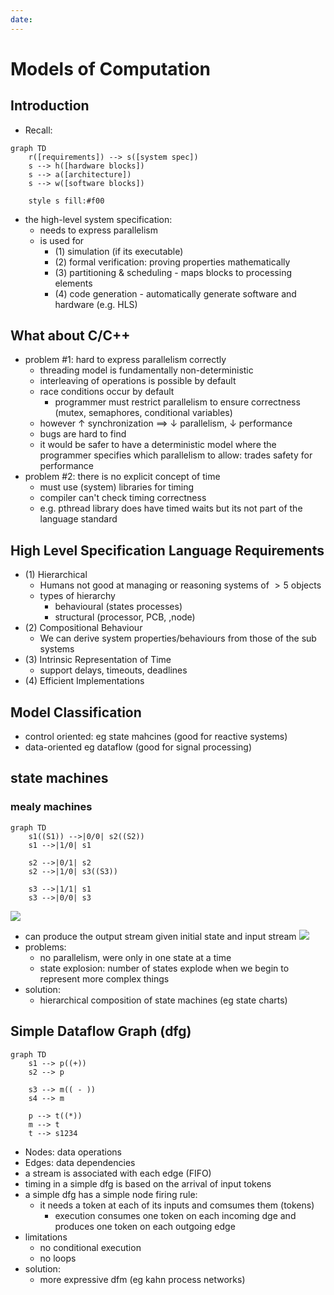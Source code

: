 ```yaml
---
date: 
---
```

# Models of Computation

## Introduction

- Recall:

```mermaid
graph TD
	r([requirements]) --> s([system spec])
	s --> h([hardware blocks])
	s --> a([architecture])
	s --> w([software blocks])

	style s fill:#f00
```

- the high-level system specification:
	- needs to express parallelism
	- is used for
		- (1) simulation (if its executable)
		- (2) formal verification: proving properties mathematically
		- (3) partitioning & scheduling - maps blocks to processing elements
		- (4) code generation - automatically generate software and hardware (e.g. HLS)

## What about C/C++

- problem #1: hard to express parallelism correctly
	- threading model is fundamentally non-deterministic
	- interleaving of operations is possible by default
	- race conditions occur by default 
		- programmer must restrict parallelism to ensure correctness (mutex, semaphores, conditional variables)
	- however $\uparrow$ synchronization $\implies$ $\downarrow$ parallelism, $\downarrow$ performance
	- bugs are hard to find
	- it would be safer to have a deterministic model where the programmer specifies which parallelism to allow: trades safety for performance
- problem #2: there is no explicit concept of time 
	- must use (system) libraries for timing
	- compiler can't check timing correctness
	- e.g. pthread library does have timed waits but its not part of the language standard

## High Level Specification Language Requirements

- (1) Hierarchical
	- Humans not good at managing or reasoning systems of $>5$ objects
	- types of hierarchy
		- behavioural (states processes) 
		- structural (processor, PCB, ,node)
- (2) Compositional Behaviour
	- We can derive system properties/behaviours from those of the sub systems
- (3) Intrinsic Representation of Time
	- support delays, timeouts, deadlines
- (4) Efficient Implementations

## Model Classification

- control oriented: eg state mahcines (good for reactive systems)
- data-oriented eg dataflow (good for signal processing)

## state machines
### mealy machines


```mermaid
graph TD
	s1((S1)) -->|0/0| s2((S2))
	s1 -->|1/0| s1
	
	s2 -->|0/1| s2
	s2 -->|1/0| s3((S3))

	s3 -->|1/1| s1
	s3 -->|0/0| s3
```
![](Pasted%20image%2020240224193126.png)


-  can produce the output stream given initial state and input stream
![](Pasted%20image%2020240224193628.png)
- problems:
	- no parallelism, were only in one state at a time
	- state explosion: number of states explode when we begin to represent more complex things
- solution:
	- hierarchical composition of state machines (eg state charts)

## Simple Dataflow Graph (dfg)

```mermaid
graph TD
	s1 --> p((+))
	s2 --> p

	s3 --> m(( - ))
	s4 --> m

	p --> t((*))
	m --> t
	t --> s1234
```

- Nodes: data operations
- Edges: data dependencies
- a stream is associated with each edge (FIFO)
- timing in a simple dfg is based on the arrival of input tokens
- a simple dfg has a simple node firing rule:
	- it needs a token at each of its inputs and comsumes them (tokens)
		- execution consumes one token on each incoming dge and produces one token on each outgoing edge
- limitations
	- no conditional execution
	- no loops
- solution:
	- more expressive dfm (eg kahn process networks)


